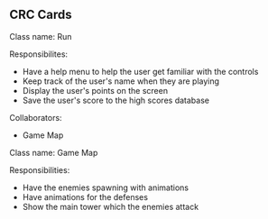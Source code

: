 ## CRC Cards
Class name: Run

Responsibilites:
- Have a help menu to help the user get familiar with the controls
- Keep track of the user's name when they are playing
- Display the user's points on the screen
- Save the user's score to the high scores database

Collaborators:
- Game Map

Class name: Game Map

Responsibilities:
- Have the enemies spawning with animations
- Have animations for the defenses
- Show the main tower which the enemies attack
